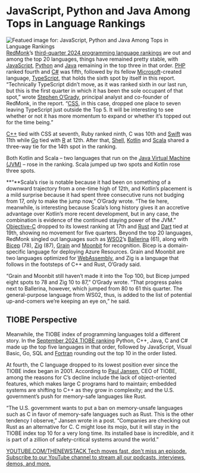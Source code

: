 # JavaScript, Python and Java Among Tops in Language Rankings
![Featued image for: JavaScript, Python and Java Among Tops in Language Rankings](https://cdn.thenewstack.io/media/2024/09/a12b84dd-hartono-creative-studio-thbigza1rle-unsplash-1024x683.jpg)
[RedMonk](https://redmonk.com/)’s [third-quarter 2024 programming language rankings](https://redmonk.com/sogrady/2024/09/12/language-rankings-6-24/) are out and among the top 20 languages, things have remained pretty stable, with [JavaScript](https://thenewstack.io/outer-excuses-why-javascript-developers-should-learn-sql/), [Python](https://thenewstack.io/python/) and [Java](https://thenewstack.io/java-22-making-java-more-attractive-for-ai-apps-workloads/) remaining in the top three in that order.
[PHP](https://thenewstack.io/why-php-usage-has-declined-by-40-in-just-over-2-years/) ranked fourth and [C#](https://thenewstack.io/microsoft-we-are-not-abandoning-c-for-rust/) was fifth, followed by its fellow [Microsoft](https://news.microsoft.com/?utm_content=inline+mention)-created language, [TypeScript](https://thenewstack.io/typescript/), that holds the sixth spot by itself in this report.
“Technically TypeScript didn’t move, as it was ranked sixth in our last run, but this is the first quarter in which it has been the sole occupant of that spot,” wrote [Stephen O’Grady](https://www.linkedin.com/in/sogrady/), principal analyst and co-founder of RedMonk, in the report. “[CSS](https://thenewstack.io/css-in-js-and-react-server-components-a-developer-guide/), in this case, dropped one place to seven leaving TypeScript just outside the Top 5. It will be interesting to see whether or not it has more momentum to expand or whether it’s topped out for the time being.”

[C++](https://thenewstack.io/google-spends-1-million-to-make-rust-c-interoperable/) tied with CSS at seventh, Ruby ranked ninth, C was 10th and [Swift](https://thenewstack.io/apple-highlights-swift-enhancements-at-wwdc22/) was 11th while [Go](https://thenewstack.io/go-the-programming-language-of-the-cloud/) tied with [R](https://thenewstack.io/flaw-in-r-creates-supply-chain-security-risks/) at 12th.
After that, [Shell](https://thenewstack.io/dev-news-bun-shell-zed-goes-open-source-nue-builds-out/), [Kotlin](https://thenewstack.io/get-started-using-kotlin-multiplatform-with-a-network-listener-project/) and [Scala](https://thenewstack.io/scala-creator-proposes-lean-scala-for-simpler-code/) shared a three-way tie for the 14th spot in the ranking.

Both Kotlin and Scala – two languages that run on the [Java Virtual Machine (JVM)](https://thenewstack.io/chicory-write-to-webassembly-overcome-jvm-shortcomings/) – rose in the ranking. Scala jumped up two spots and Kotlin rose three spots.

**“**Scala’s rise is notable because it had been on something of a downward trajectory from a one-time high of 12th, and Kotlin’s placement is a mild surprise because it had spent three consecutive runs not budging from 17, only to make the jump now,” O’Grady wrote. “The tie here, meanwhile, is interesting because Scala’s long history gives it an accretive advantage over Kotlin’s more recent development, but in any case, the combination is evidence of the continued staying power of the JVM.”
[Objective-C](https://thenewstack.io/objective-cs-roots-in-the-life-of-brad-cox/) dropped to its lowest ranking at 17th and [Rust](https://thenewstack.io/rust-growing-fastest-but-javascript-reigns-supreme/) and [Dart](https://thenewstack.io/rust-meets-dart-with-release-of-rust_core-1-0-0/) tied at 19th, showing no movement for five quarters.
Beyond the top 20 languages, RedMonk singled out languages such as [WSO2](https://thenewstack.io/wso2-ships-swan-lake-beta-release-of-ballerina-programming-language/)’s [Ballerina](https://thenewstack.io/why-should-you-program-with-ballerina/) (61), along with [Bicep](https://thenewstack.io/master-api-connections-in-azure-with-bicep/) (78), [Zig](https://thenewstack.io/introduction-to-zig-a-potential-heir-to-c/) (87), [Grain](https://thenewstack.io/meet-grain-the-high-level-language-optimized-for-webassembly/) and [Moonbit](https://thenewstack.io/moonbit-wasm-optimized-language-creates-less-code-than-rust/) for recognition. Bicep is a domain-specific language for deploying Azure Resources. Grain and Moonbit are two languages optimized for [WebAssembly](https://thenewstack.io/webassembly/), and Zig is a language that follows in the footsteps of C++ and Rust, O’Grady said.

“Grain and Moonbit still haven’t made it into the Top 100, but Bicep jumped eight spots to 78 and Zig 10 to 87,” O’Grady wrote. “That progress pales next to Ballerina, however, which jumped from 80 to 61 this quarter. The general-purpose language from WS02, thus, is added to the list of potential up-and-comers we’re keeping an eye on,” he said.

## TIOBE Perspective
Meanwhile, the TIOBE index of programming languages told a different story. In the [September 2024 TIOBE ranking](https://www.tiobe.com/tiobe-index/) Python, C++, Java, C and C# made up the top five languages in that order, followed by JavaScript, Visual Basic, Go, SQL and [Fortran](https://thenewstack.io/how-john-backus-fortran-beat-machine-codes-priesthood/) rounding out the top 10 in the order listed.

At fourth, the C language dropped to its lowest position ever since the TIOBE index began in 2001. According to [Paul Jansen](https://www.linkedin.com/in/paul-jansen-299429/?originalSubdomain=nl), CEO of TIOBE, among the reasons for C’s decline include the lack of object-oriented features, which makes large C programs hard to maintain; embedded systems are shifting to C++ as they grow in complexity; and the U.S. government’s push for memory-safe languages like Rust.

“The U.S. government wants to put a ban on memory-unsafe languages such as C in favor of memory-safe languages such as Rust. This is the other tendency I observe,” Jansen wrote in a post. “Companies are checking out Rust as an alternative for C. C might lose its mojo, but it will stay in the TIOBE index top 10 for a very long time. Its installed base is incredible, and it is part of a zillion of safety-critical systems around the world.”

[
YOUTUBE.COM/THENEWSTACK
Tech moves fast, don't miss an episode. Subscribe to our YouTube
channel to stream all our podcasts, interviews, demos, and more.
](https://youtube.com/thenewstack?sub_confirmation=1)